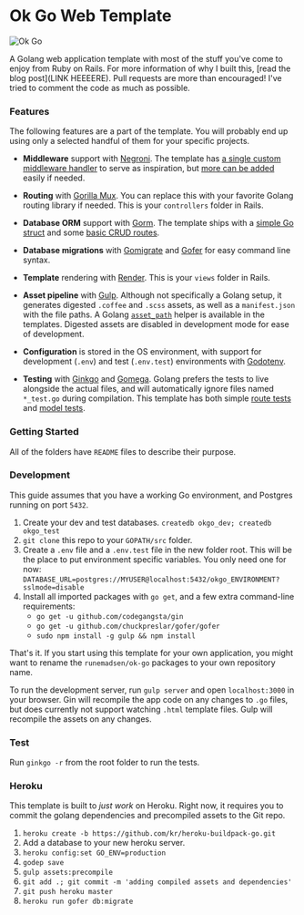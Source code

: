 Ok Go Web Template
===================

![Ok Go](http://i.vimeocdn.com/video/38089409_640.jpg)

A Golang web application template with most of the stuff you've come to enjoy from Ruby on Rails. For more information of why I built this, [read the blog post](LINK HEEEERE). Pull requests are more than encouraged! I've tried to comment the code as much as possible.

### Features

The following features are a part of the template. You will probably end up using only a selected handful of them for your specific projects.

- **Middleware** support with [Negroni](https://github.com/codegangsta/negroni). The template has [a single custom middleware handler](https://github.com/runemadsen/ok-go/blob/master/config/assets.go#L14-L47) to serve as inspiration, but [more can be added](https://github.com/runemadsen/ok-go/blob/master/config/app.go#L34-L38) easily if needed.

- **Routing** with [Gorilla Mux](https://github.com/gorilla/mux). You can replace this with your favorite Golang routing library if needed. This is your `controllers` folder in Rails.

- **Database ORM** support with [Gorm](https://github.com/jinzhu/gorm). The template ships with a [simple Go struct](https://github.com/runemadsen/ok-go/blob/master/models/post.go) and some [basic CRUD routes](https://github.com/runemadsen/ok-go/blob/master/routes/posts.go).

- **Database migrations** with [Gomigrate](https://github.com/DavidHuie/gomigrate) and [Gofer](https://github.com/chuckpreslar/gofer) for easy command line syntax.

- **Template** rendering with [Render](https://github.com/unrolled/render). This is your `views` folder in Rails.

- **Asset pipeline** with [Gulp](http://gulpjs.com/). Although not specifically a Golang setup, it generates digested `.coffee` and `.scss`  assets, as well as a `manifest.json` with the file paths. A Golang [`asset_path`](https://github.com/runemadsen/ok-go/blob/master/templates/layouts/layout.html#L4-L5) helper is available in the templates. Digested assets are disabled in development mode for ease of development.

- **Configuration** is stored in the OS environment, with support for development (`.env`) and test (`.env.test`) environments with [Godotenv](https://github.com/joho/godotenv).

- **Testing** with [Ginkgo](http://onsi.github.io/ginkgo/) and [Gomega](http://onsi.github.io/gomega/). Golang prefers the tests to live alongside the actual files, and will automatically ignore files named `*_test.go` during compilation. This template has both simple [route tests](https://github.com/runemadsen/ok-go/blob/master/routes/posts_test.go) and [model tests](https://github.com/runemadsen/ok-go/blob/master/models/post_test.go).

### Getting Started

All of the folders have `README` files to describe their purpose.

### Development

This guide assumes that you have a working Go environment, and Postgres running on port `5432`.

1. Create your dev and test databases. `createdb okgo_dev; createdb okgo_test`
2. `git clone` this repo to your `GOPATH/src` folder.
3. Create a `.env` file and a `.env.test` file in the new folder root. This will be the place to put environment specific variables. You only need one for now: `DATABASE_URL=postgres://MYUSER@localhost:5432/okgo_ENVIRONMENT?sslmode=disable`
4. Install all imported packages with `go get`, and a few extra command-line requirements:
    - `go get -u github.com/codegangsta/gin`
    - `go get -u github.com/chuckpreslar/gofer/gofer`
    - `sudo npm install -g gulp && npm install`

That's it. If you start using this template for your own application, you might want to rename the `runemadsen/ok-go` packages to your own repository name.

To run the development server, run `gulp server` and open `localhost:3000` in your browser. Gin will recompile the app code on any changes to `.go` files, but does currently not support watching `.html` template files. Gulp will recompile the assets on any changes.

### Test

Run `ginkgo -r` from the root folder to run the tests.

### Heroku

This template is built to *just work* on Heroku. Right now, it requires you to commit the golang dependencies and precompiled assets to the Git repo.

1. `heroku create -b https://github.com/kr/heroku-buildpack-go.git`
2. Add a database to your new heroku server.
2. `heroku config:set GO_ENV=production`
3. `godep save`
4. `gulp assets:precompile`
5. `git add .; git commit -m 'adding compiled assets and dependencies'`
6. `git push heroku master`
7. `heroku run gofer db:migrate`
